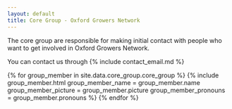 ```yaml
---
layout: default
title: Core Group - Oxford Growers Network
---
```

The core group are responsible for making initial contact with people who want to get involved in Oxford Growers Network.

You can contact us through {% include contact_email.md %}

<div id="group-members">
    {% for group_member in site.data.core_group.core_group %}
        {% include group_member.html
            group_member_name = group_member.name
            group_member_picture = group_member.picture
            group_member_pronouns = group_member.pronouns
        %}
    {% endfor %}
</div>
